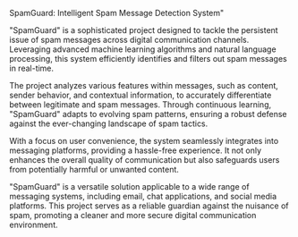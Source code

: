SpamGuard: Intelligent Spam Message Detection System"

"SpamGuard" is a sophisticated project designed to tackle the persistent issue of spam messages across digital communication channels. Leveraging advanced machine learning algorithms and natural language processing, this system efficiently identifies and filters out spam messages in real-time.

The project analyzes various features within messages, such as content, sender behavior, and contextual information, to accurately differentiate between legitimate and spam messages. Through continuous learning, "SpamGuard" adapts to evolving spam patterns, ensuring a robust defense against the ever-changing landscape of spam tactics.

With a focus on user convenience, the system seamlessly integrates into messaging platforms, providing a hassle-free experience. It not only enhances the overall quality of communication but also safeguards users from potentially harmful or unwanted content.

"SpamGuard" is a versatile solution applicable to a wide range of messaging systems, including email, chat applications, and social media platforms. This project serves as a reliable guardian against the nuisance of spam, promoting a cleaner and more secure digital communication environment.
